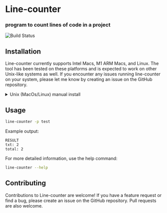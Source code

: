 # Line-counter
### program to count lines of code in a project

![Build Status](https://github.com/leonovk/line-counter/actions/workflows/ci.yml/badge.svg)

## Installation

Line-counter currently supports Intel Macs, M1 ARM Macs, and Linux. The tool has been tested on these platforms and is expected to work on other Unix-like systems as well. If you encounter any issues running line-counter on your system, please let me know by creating an issue on the GitHub repository.

<details>

  <summary>Unix (MacOs/Linux) manual install</summary>

  This instruction works for both Linux and macOS.

  Download the latest release from the [releases page](https://github.com/leonovk/line-counter/releases) for your platform.
  For example, if you are using an Intel Mac, download the `line-counter-x86_64-apple-darwin.tar.gz` file. For an M1 Mac, download the `line-counter-aarch64-apple-darwin.tar.gz` file.

  Extract bin file from the archive:
  
  ```bash
  tar -xzvf line-counter-aarch64-apple-darwin.tar
  ```

  Move the `line-counter` binary to `/usr/local/bin`:
  
  ```bash
  sudo mv line-counter /usr/local/bin
  ```

  > sudo is required to move the binary to `/usr/local/bin`.

</details>

## Usage

```bash
line-counter -p test
```

Example output:
```
RESULT
txt: 2
total: 2
```
For more detailed information, use the help command:

```bash
line-counter --help
```

## Contributing

Contributions to Line-counter are welcome! If you have a feature request or find a bug, please create an issue on the GitHub repository. Pull requests are also welcome.
